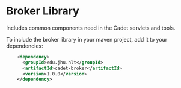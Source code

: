 Broker Library
=======================
Includes common components need in the Cadet servlets and tools.

To include the broker library in your maven project, add it to your dependencies:

```xml
    <dependency>
      <groupId>edu.jhu.hlt</groupId>
      <artifactId>cadet-broker</artifactId>
      <version>1.0.0</version>
    </dependency>
```
